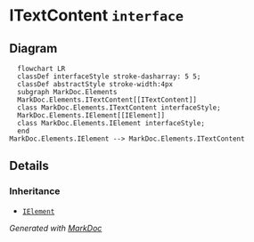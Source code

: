 # ITextContent `interface`

## Diagram
```mermaid
  flowchart LR
  classDef interfaceStyle stroke-dasharray: 5 5;
  classDef abstractStyle stroke-width:4px
  subgraph MarkDoc.Elements
  MarkDoc.Elements.ITextContent[[ITextContent]]
  class MarkDoc.Elements.ITextContent interfaceStyle;
  MarkDoc.Elements.IElement[[IElement]]
  class MarkDoc.Elements.IElement interfaceStyle;
  end
MarkDoc.Elements.IElement --> MarkDoc.Elements.ITextContent
```

## Details
### Inheritance
 - [
`IElement`
](./markdocelements-IElement)

*Generated with* [*MarkDoc*](https://github.com/hailstorm75/MarkDoc.Core)
